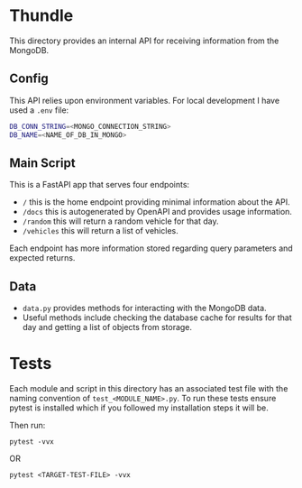 # Thundle

This directory provides an internal API for receiving information from the MongoDB.

## Config

This API relies upon environment variables. For local development I have used a `.env` file:
```sh
DB_CONN_STRING=<MONGO_CONNECTION_STRING>
DB_NAME=<NAME_OF_DB_IN_MONGO>
```

## Main Script

This is a FastAPI app that serves four endpoints:

- `/` this is the home endpoint providing minimal information about the API.
- `/docs` this is autogenerated by OpenAPI and provides usage information.
- `/random` this will return a random vehicle for that day.
- `/vehicles` this will return a list of vehicles.

Each endpoint has more information stored regarding query parameters and expected returns.

## Data

- `data.py` provides methods for interacting with the MongoDB data.
- Useful methods include checking  the database cache for results for that day and getting a list of objects from storage.

# Tests

Each module and script in this directory has an associated test file with the naming convention of `test_<MODULE_NAME>.py`. To run these tests ensure pytest is installed which if you followed my installation steps it will be.

Then run:

`pytest -vvx`

 OR

`pytest <TARGET-TEST-FILE> -vvx`